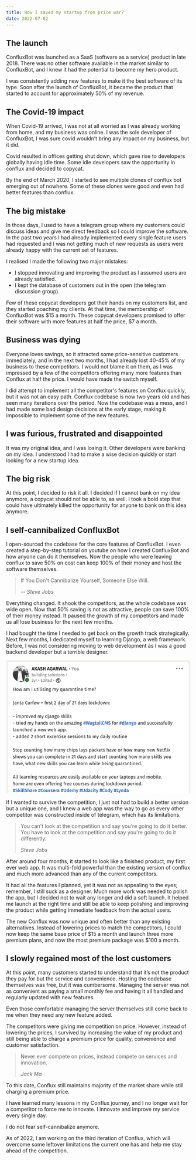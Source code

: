 ```yaml
---
title: How I saved my startup from price war?
date: 2022-07-02
---
```


## The launch

ConfluxBot was launched as a SaaS (software as a service) product in late 2018.
There was no other software available in the market similar to ConfluxBot, and I knew it had the potential to become my hero product.

I was consistently adding new features to make it the best software of its type. Soon after the launch of ConfluxBot, it became the product that started to account for approximately 50% of my revenue.

## The Covid-19 impact

When Covid-19 arrived, I was not at all worried as I was already working from home, and my business was online. I was the sole developer of ConfluxBot, I was sure covid wouldn’t bring any impact on my business, but it did.

Covid resulted in offices getting shut down, which gave rise to developers globally having idle time. Some idle developers saw the opportunity in conflux and decided to copycat.

By the end of March 2020, I started to see multiple clones of conflux bot emerging out of nowhere. Some of these clones were good and even had better features than conflux.

## The big mistake

In those days, I used to have a telegram group where my customers could discuss ideas and give me direct feedback so I could improve the software. In the past two years I had already implemented every single feature users had requested and I was not getting much of new requests as users were already happy with the current set of features.

I realised I made the following two major mistakes:

- I stopped innovating and improving the product as I assumed users are already satisfied.
- I kept the database of customers out in the open (the telegram discussion group).

Few of these copycat developers got their hands on my customers list, and they started poaching my clients.
At that time, the membership of ConfluxBot was $15 a month. These copycat developers promised to offer their software with more features at half the price, $7 a month.

## Business was dying

Everyone loves savings, so it attracted some price-sensitive customers immediately, and in the next two months, I had already lost 40-45% of my business to these competitors.
I would not blame it on them, as I was impressed by a few of the competitors offering many more features than Conflux at half the price. I would have made the switch myself.

I did attempt to implement all the competitor's features on Conflux quickly, but it was not an easy path. Conflux codebase is now two years old and has seen many iterations over the period. Now the codebase was a mess, and I had made some bad design decisions at the early stage, making it impossible to implement some of the new features.

## I was furious, frustrated and disappointed

It was my original idea, and I was losing it. Other developers were banking on my idea.
I understood I had to make a wise decision quickly or start looking for a new startup idea.

## The big risk

At this point, I decided to risk it all. I decided if I cannot bank on my idea anymore, a copycat should not be able to, as well.
I took a bold step that could have ultimately killed the opportunity for anyone to bank on this idea anymore.

## I self-cannibalized ConfluxBot

I open-sourced the codebase for the core features of ConfluxBot. I even created a step-by-step tutorial on youtube on how I created ConfluxBot and how anyone can do it themselves.
Now the people who were leaving conflux to save 50% on cost can keep 100% of their money and host the software themselves.

> If You Don't Cannibalize Yourself, Someone Else Will.
>
> -- <cite>Steve Jobs</cite>

Everything changed. It shook the competitors, as the whole codebase was wide open. Now that 50% saving is not as attractive, people can save 100% of their money instead.
It paused the growth of my competitors and made us all lose business for the next few months.

I had bought the time I needed to get back on the growth track strategically. Next few months, I dedicated myself to learning Django, a web framework. Before, I was not considering moving to web development as I was a good backend developer but a terrible designer.

![learning-django-during-lockdown](./learning-django-during-lockdown.png)

If I wanted to survive the competition, I just not had to build a better version but a unique one, and I knew a web app was the way to go as every other competitor was constructed inside of telegram, which has its limitations.

> You can't look at the competition and say you're going to do it better. You have to look at the competition and say you're going to do it differently.
>
> <cite>Steve Jobs</cite>

After around four months, it started to look like a finished product, my first ever web app. It was multi-fold powerful than the existing version of conflux and much more advanced than any of the current competitors.

It had all the features I planned, yet it was not as appealing to the eyes; remember, I still suck as a designer. Much more work was needed to polish the app, but I decided not to wait any longer and did a soft launch. It helped me launch at the right time and still be able to keep polishing and improving the product while getting immediate feedback from the actual users.

The new Conflux was now unique and often better than any existing alternatives. Instead of lowering prices to match the competitors, I could now keep the same base price of $15 a month and launch three more premium plans, and now the most premium package was $100 a month.

## I slowly regained most of the lost customers

At this point, many customers started to understand that it’s not the product they pay for but the service and convenience.
Hosting the codebase themselves was free, but it was cumbersome. Managing the server was not as convenient as paying a small monthly fee and having it all handled and regularly updated with new features.

Even those comfortable managing the server themselves still come back to me when they need any new feature added.

The competitors were giving me competition on price. However, instead of lowering the prices, I survived by increasing the value of my product and still being able to charge a premium price for quality, convenience and customer satisfaction.

> Never ever compete on prices, instead compete on services and innovation.
>
> <cite>Jack Ma</cite>

To this date, Conflux still maintains majority of the market share while still charging a premium price.

I have learned many lessons in my Conflux journey, and I no longer wait for a competitor to force me to innovate.
I innovate and improve my service every single day.

I do not fear self-cannibalize anymore.

As of 2022, I am working on the third iteration of Conflux, which will overcome some leftover limitations the current one has and help me stay ahead of the competition.
